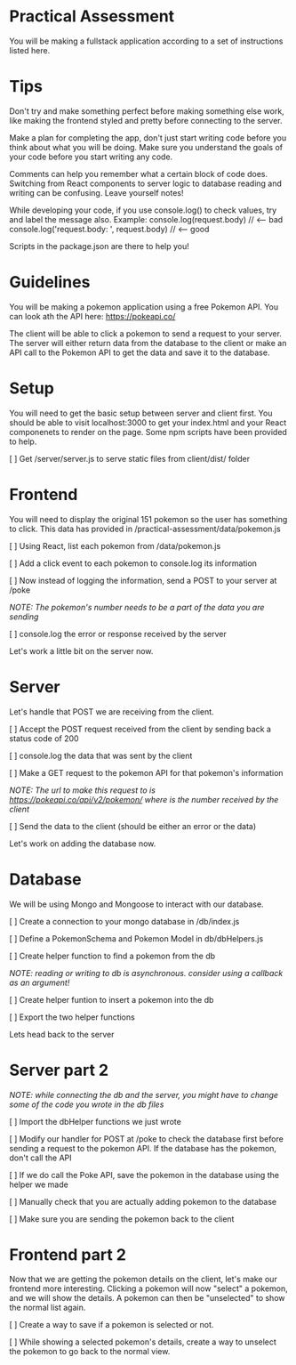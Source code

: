 # Practical Assessment

You will be making a fullstack application according to a set of instructions listed here.

# Tips

Don't try and make something perfect before making something else work, like making the frontend styled and pretty before connecting to the server.

Make a plan for completing the app, don't just start writing code before you think about what you will be doing. Make sure you understand the goals of your code before you start writing any code.

Comments can help you remember what a certain block of code does. Switching from React components to server logic to database reading and writing can be confusing. Leave yourself notes!

While developing your code, if you use console.log() to check values, try and label the message also.
Example: 
console.log(request.body) // <-- bad
console.log('request.body: ', request.body) // <-- good

Scripts in the package.json are there to help you!

# Guidelines

You will be making a pokemon application using a free Pokemon API. You can look ath the API here: https://pokeapi.co/

The client will be able to click a pokemon to send a request to your server. The server will either return data from the database to the client or make an API call to the Pokemon API to get the data and save it to the database.

# Setup

You will need to get the basic setup between server and client first. You should be able to visit localhost:3000 to get your index.html and your React componenets to render on the page. Some npm scripts have been provided to help.

[ ] Get /server/server.js to serve static files from client/dist/ folder

# Frontend

You will need to display the original 151 pokemon so the user has something to click. This data has provided in /practical-assessment/data/pokemon.js

[ ] Using React, list each pokemon from /data/pokemon.js

[ ] Add a click event to each pokemon to console.log its information

[ ] Now instead of logging the information, send a POST to your server at /poke

*NOTE: The pokemon's number needs to be a part of the data you are sending*

[ ] console.log the error or response received by the server

Let's work a little bit on the server now.

# Server

Let's handle that POST we are receiving from the client.

[ ] Accept the POST request received from the client by sending back a status code of 200

[ ] console.log the data that was sent by the client

[ ] Make a GET request to the pokemon API for that pokemon's information

*NOTE: The url to make this request to is https://pokeapi.co/api/v2/pokemon/<number> where <number> is the number received by the client*

[ ] Send the data to the client (should be either an error or the data)

Let's work on adding the database now.

# Database

We will be using Mongo and Mongoose to interact with our database.

[ ] Create a connection to your mongo database in /db/index.js

[ ] Define a PokemonSchema and Pokemon Model in db/dbHelpers.js

[ ] Create helper function to find a pokemon from the db

*NOTE: reading or writing to db is asynchronous. consider using a callback as an argument!*

[ ] Create helper funtion to insert a pokemon into the db

[ ] Export the two helper functions

Lets head back to the server

# Server part 2

*NOTE: while connecting the db and the server, you might have to change some of the code you wrote in the db files*

[ ] Import the dbHelper functions we just wrote

[ ] Modify our handler for POST at /poke to check the database first before sending a request to the pokemon API. If the database has the pokemon, don't call the API

[ ] If we do call the Poke API, save the pokemon in the database using the helper we made

[ ] Manually check that you are actually adding pokemon to the database

[ ] Make sure you are sending the pokemon back to the client

# Frontend part 2

Now that we are getting the pokemon details on the client, let's make our frontend more interesting. Clicking a pokemon will now "select" a pokemon, and we will show the details. A pokemon can then be "unselected" to show the normal list again.

[ ] Create a way to save if a pokemon is selected or not.

[ ] While showing a selected pokemon's details, create a way to unselect the pokemon to go back to the normal view.
